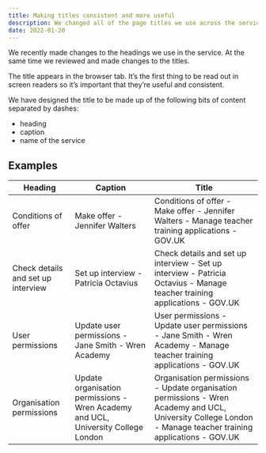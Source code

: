 ```yaml
---
title: Making titles consistent and more useful
description: We changed all of the page titles we use across the service to use the same format.
date: 2022-01-20
---
```


We recently made changes to the headings we use in the service. At the same time we reviewed and made changes to the titles.

The title appears in the browser tab. It’s the first thing to be read out in screen readers so it’s important that they’re useful and consistent.

We have designed the title to be made up of the following bits of content separated by dashes:

- heading
- caption
- name of the service

## Examples

| Heading | Caption | Title |
|------------|----------|----------|
| Conditions of offer | Make offer - Jennifer Walters | Conditions of offer - Make offer - Jennifer Walters - Manage teacher training applications - GOV.UK |
| Check details and set up interview | Set up interview - Patricia Octavius | Check details and set up interview - Set up interview - Patricia Octavius - Manage teacher training applications - GOV.UK |
| User permissions | Update user permissions - Jane Smith - Wren Academy | User permissions - Update user permissions - Jane Smith - Wren Academy - Manage teacher training applications - GOV.UK |
| Organisation permissions | Update organisation permissions - Wren Academy and UCL, University College London | Organisation permissions - Update organisation permissions - Wren Academy and UCL, University College London - Manage teacher training applications - GOV.UK |

